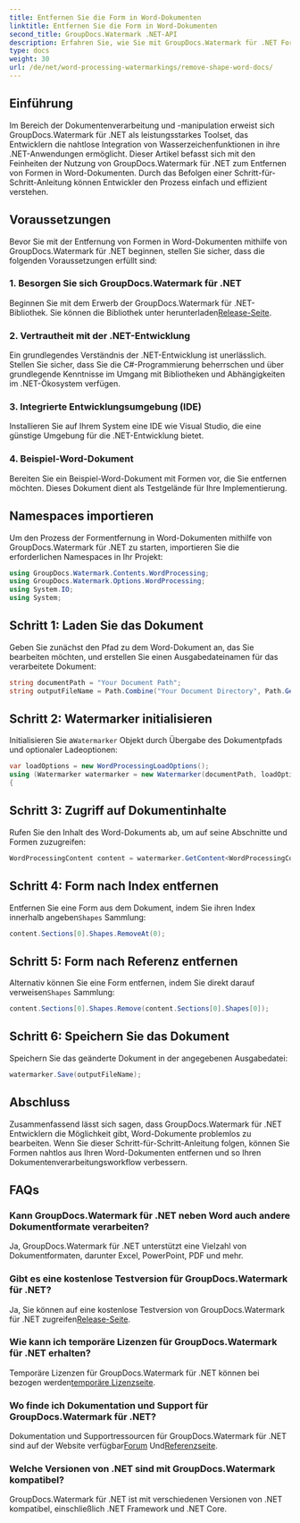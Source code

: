 ```yaml
---
title: Entfernen Sie die Form in Word-Dokumenten
linktitle: Entfernen Sie die Form in Word-Dokumenten
second_title: GroupDocs.Watermark .NET-API
description: Erfahren Sie, wie Sie mit GroupDocs.Watermark für .NET Formen aus Word-Dokumenten entfernen. Einfache, effiziente und leistungsstarke Dokumentenbearbeitung.
type: docs
weight: 30
url: /de/net/word-processing-watermarkings/remove-shape-word-docs/
---
```

## Einführung
Im Bereich der Dokumentenverarbeitung und -manipulation erweist sich GroupDocs.Watermark für .NET als leistungsstarkes Toolset, das Entwicklern die nahtlose Integration von Wasserzeichenfunktionen in ihre .NET-Anwendungen ermöglicht. Dieser Artikel befasst sich mit den Feinheiten der Nutzung von GroupDocs.Watermark für .NET zum Entfernen von Formen in Word-Dokumenten. Durch das Befolgen einer Schritt-für-Schritt-Anleitung können Entwickler den Prozess einfach und effizient verstehen.
## Voraussetzungen
Bevor Sie mit der Entfernung von Formen in Word-Dokumenten mithilfe von GroupDocs.Watermark für .NET beginnen, stellen Sie sicher, dass die folgenden Voraussetzungen erfüllt sind:
### 1. Besorgen Sie sich GroupDocs.Watermark für .NET
 Beginnen Sie mit dem Erwerb der GroupDocs.Watermark für .NET-Bibliothek. Sie können die Bibliothek unter herunterladen[Release-Seite](https://releases.groupdocs.com/Watermark/net/).
### 2. Vertrautheit mit der .NET-Entwicklung
Ein grundlegendes Verständnis der .NET-Entwicklung ist unerlässlich. Stellen Sie sicher, dass Sie die C#-Programmierung beherrschen und über grundlegende Kenntnisse im Umgang mit Bibliotheken und Abhängigkeiten im .NET-Ökosystem verfügen.
### 3. Integrierte Entwicklungsumgebung (IDE)
Installieren Sie auf Ihrem System eine IDE wie Visual Studio, die eine günstige Umgebung für die .NET-Entwicklung bietet. 
### 4. Beispiel-Word-Dokument
Bereiten Sie ein Beispiel-Word-Dokument mit Formen vor, die Sie entfernen möchten. Dieses Dokument dient als Testgelände für Ihre Implementierung.

## Namespaces importieren
Um den Prozess der Formentfernung in Word-Dokumenten mithilfe von GroupDocs.Watermark für .NET zu starten, importieren Sie die erforderlichen Namespaces in Ihr Projekt:
```csharp
using GroupDocs.Watermark.Contents.WordProcessing;
using GroupDocs.Watermark.Options.WordProcessing;
using System.IO;
using System;
```
## Schritt 1: Laden Sie das Dokument
Geben Sie zunächst den Pfad zu dem Word-Dokument an, das Sie bearbeiten möchten, und erstellen Sie einen Ausgabedateinamen für das verarbeitete Dokument:
```csharp
string documentPath = "Your Document Path";
string outputFileName = Path.Combine("Your Document Directory", Path.GetFileName(documentPath));
```
## Schritt 2: Watermarker initialisieren
 Initialisieren Sie a`Watermarker` Objekt durch Übergabe des Dokumentpfads und optionaler Ladeoptionen:
```csharp
var loadOptions = new WordProcessingLoadOptions();
using (Watermarker watermarker = new Watermarker(documentPath, loadOptions))
{
```
## Schritt 3: Zugriff auf Dokumentinhalte
Rufen Sie den Inhalt des Word-Dokuments ab, um auf seine Abschnitte und Formen zuzugreifen:
```csharp
WordProcessingContent content = watermarker.GetContent<WordProcessingContent>();
```
## Schritt 4: Form nach Index entfernen
 Entfernen Sie eine Form aus dem Dokument, indem Sie ihren Index innerhalb angeben`Shapes` Sammlung:
```csharp
content.Sections[0].Shapes.RemoveAt(0);
```
## Schritt 5: Form nach Referenz entfernen
 Alternativ können Sie eine Form entfernen, indem Sie direkt darauf verweisen`Shapes` Sammlung:
```csharp
content.Sections[0].Shapes.Remove(content.Sections[0].Shapes[0]);
```
## Schritt 6: Speichern Sie das Dokument
Speichern Sie das geänderte Dokument in der angegebenen Ausgabedatei:
```csharp
watermarker.Save(outputFileName);
```

## Abschluss
Zusammenfassend lässt sich sagen, dass GroupDocs.Watermark für .NET Entwicklern die Möglichkeit gibt, Word-Dokumente problemlos zu bearbeiten. Wenn Sie dieser Schritt-für-Schritt-Anleitung folgen, können Sie Formen nahtlos aus Ihren Word-Dokumenten entfernen und so Ihren Dokumentenverarbeitungsworkflow verbessern.
## FAQs
### Kann GroupDocs.Watermark für .NET neben Word auch andere Dokumentformate verarbeiten?
Ja, GroupDocs.Watermark für .NET unterstützt eine Vielzahl von Dokumentformaten, darunter Excel, PowerPoint, PDF und mehr.
### Gibt es eine kostenlose Testversion für GroupDocs.Watermark für .NET?
 Ja, Sie können auf eine kostenlose Testversion von GroupDocs.Watermark für .NET zugreifen[Release-Seite](https://releases.groupdocs.com/).
### Wie kann ich temporäre Lizenzen für GroupDocs.Watermark für .NET erhalten?
 Temporäre Lizenzen für GroupDocs.Watermark für .NET können bei bezogen werden[temporäre Lizenzseite](https://purchase.groupdocs.com/temporary-license/).
### Wo finde ich Dokumentation und Support für GroupDocs.Watermark für .NET?
 Dokumentation und Supportressourcen für GroupDocs.Watermark für .NET sind auf der Website verfügbar[Forum](https://forum.groupdocs.com/c/watermark/19) Und[Referenzseite](https://reference.groupdocs.com/Watermark/net/).
### Welche Versionen von .NET sind mit GroupDocs.Watermark kompatibel?
GroupDocs.Watermark für .NET ist mit verschiedenen Versionen von .NET kompatibel, einschließlich .NET Framework und .NET Core.